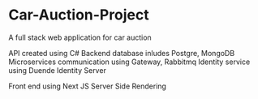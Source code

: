 # Car-Auction-Project
A full stack web application for car auction

API created using C#
Backend database inludes Postgre, MongoDB
Microservices communication using Gateway, Rabbitmq
Identity service using Duende Identity Server

Front end using Next JS Server Side Rendering 

